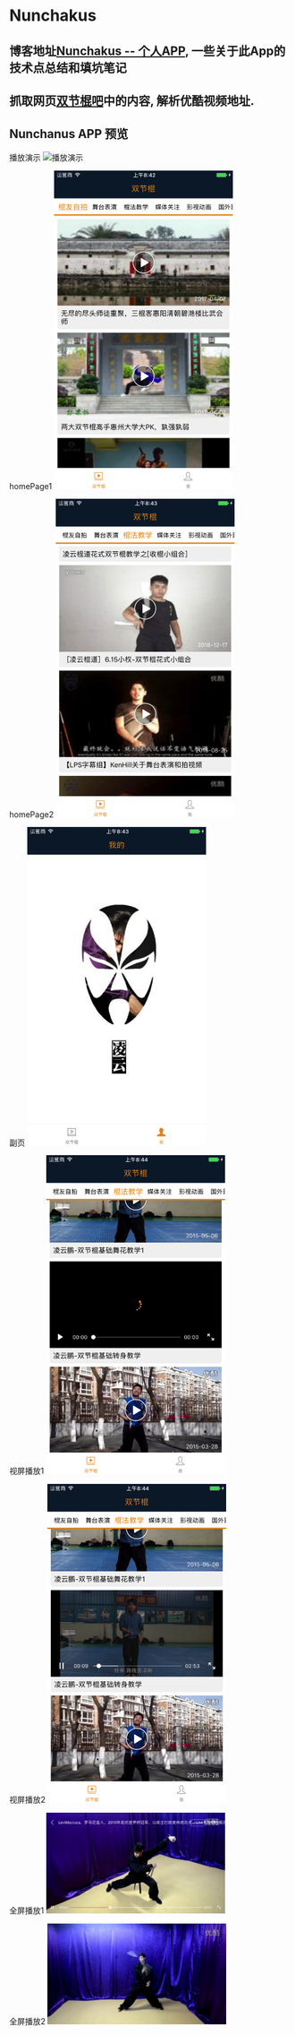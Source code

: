 # Nunchakus

## 博客地址[Nunchakus -- 个人APP](http://yuqiangcoder.com/2017/04/19/Nunchakus-%E4%B8%AA%E4%BA%BAAPP.html), 一些关于此App的技术点总结和填坑笔记

## 抓取网页[双节棍吧](http://www.sjg8.com/)中的内容, 解析优酷视频地址.

## Nunchanus APP 预览

播放演示
<img src="https://github.com/YQqiang/Nunchakus/blob/master/%E6%92%AD%E6%94%BE%E6%BC%94%E7%A4%BA.gif" alt="播放演示" width="320">    

homePage1
<img src="https://github.com/YQqiang/Nunchakus/blob/master/homePage1.png" alt="homePage1" width="320">


homePage2
<img src="https://github.com/YQqiang/Nunchakus/blob/master/homePage2.png" alt="homePage2" width="320">     

副页
<img src="https://github.com/YQqiang/Nunchakus/blob/master/%E5%89%AF%E9%A1%B5.png" alt="副页" width="320">     

视屏播放1
<img src="https://github.com/YQqiang/Nunchakus/blob/master/play1.png" alt="视屏播放1" width="320">     

视屏播放2
<img src="https://github.com/YQqiang/Nunchakus/blob/master/play2.png" alt="视屏播放2" width="320">

全屏播放1
<img src="https://github.com/YQqiang/Nunchakus/blob/master/%E5%85%A8%E5%B1%8F%E6%92%AD%E6%94%BE1.png" alt="全屏播放1"  width="320">

全屏播放2
<img src="https://github.com/YQqiang/Nunchakus/blob/master/%E5%85%A8%E5%B1%8F%E6%92%AD%E6%94%BE2.png" alt="全屏播放2"  width="320">



